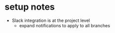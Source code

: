 
# setup notes
* Slack integration is at the project level
  * expand notifications to apply to all branches